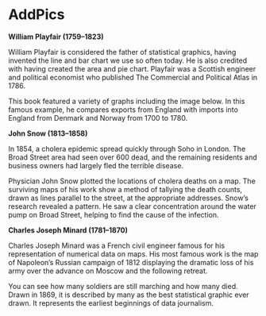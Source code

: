 # AddPics

**William Playfair (1759–1823)**

William Playfair is considered the father of statistical graphics, having invented the line and bar chart we use so often today. He is also credited with having created the area and pie chart. Playfair was a Scottish engineer and political economist who published The Commercial and Political Atlas in 1786.

This book featured a variety of graphs including the image below. In this famous example, he compares exports from England with imports into England from Denmark and Norway from 1700 to 1780.

**John Snow (1813–1858)**

In 1854, a cholera epidemic spread quickly through Soho in London. The Broad Street area had seen over 600 dead, and the remaining residents and business owners had largely fled the terrible disease.

Physician John Snow plotted the locations of cholera deaths on a map. The surviving maps of his work show a method of tallying the death counts, drawn as lines parallel to the street, at the appropriate addresses. Snow’s research revealed a pattern. He saw a clear concentration around the water pump on Broad Street, helping to find the cause of the infection.

**Charles Joseph Minard (1781–1870)**

Charles Joseph Minard was a French civil engineer famous for his representation of numerical data on maps. His most famous work is the map of Napoleon’s Russian campaign of 1812 displaying the dramatic loss of his army over the advance on Moscow and the following retreat.

You can see how many soldiers are still marching and how many died. Drawn in 1869, it is described by many as the best statistical graphic ever drawn. It represents the earliest beginnings of data journalism.
